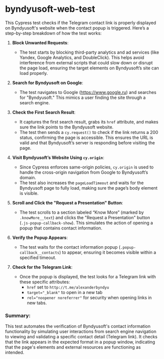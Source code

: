 # byndyusoft-web-test
This Cypress test checks if the Telegram contact link is properly displayed on Byndyusoft's website when the contact popup is triggered. Here’s a step-by-step breakdown of how the test works:

1. **Block Unwanted Requests**:
   - The test starts by blocking third-party analytics and ad services (like Yandex, Google Analytics, and DoubleClick). This helps avoid interference from external scripts that could slow down or disrupt the page load, ensuring the target elements on Byndyusoft’s site can load properly.

2. **Search for Byndyusoft on Google**:
   - The test navigates to Google (https://www.google.ru) and searches for "Byndyusoft." This mimics a user finding the site through a search engine.

3. **Check the First Search Result**:
   - It captures the first search result, grabs its `href` attribute, and makes sure the link points to the Byndyusoft website.
   - The test then sends a `cy.request()` to check if the link returns a 200 status, confirming the page is accessible. This ensures the URL is valid and that Byndyusoft’s server is responding before visiting the page.

4. **Visit Byndyusoft’s Website Using `cy.origin`**:
   - Since Cypress enforces same-origin policies, `cy.origin` is used to handle the cross-origin navigation from Google to Byndyusoft’s domain.
   - The test also increases the `pageLoadTimeout` and waits for the Byndyusoft page to fully load, making sure the page’s body element is visible.

5. **Scroll and Click the "Request a Presentation" Button**:
   - The test scrolls to a section labeled “Know More” (marked by `.knowMore__text`) and clicks the "Request a Presentation" button (`.js-popup-callback-show`). This simulates the action of opening a popup that contains contact information.

6. **Verify the Popup Appears**:
   - The test waits for the contact information popup (`.popup-callback__contacts`) to appear, ensuring it becomes visible within a specified timeout.

7. **Check for the Telegram Link**:
   - Once the popup is displayed, the test looks for a Telegram link with these specific attributes:
     - `href` set to `http://t.me/alexanderbyndyu`
     - `target="_blank"` to open in a new tab
     - `rel="noopener noreferrer"` for security when opening links in new tabs.

### Summary:
This test automates the verification of Byndyusoft's contact information functionality by simulating user interactions from search engine navigation to viewing and validating a specific contact detail (Telegram link). It checks that the link appears in the expected format in a popup window, indicating that the page's elements and external resources are functioning as intended.
